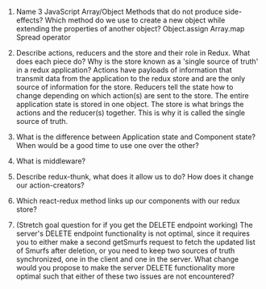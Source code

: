 1. Name 3 JavaScript Array/Object Methods that do not produce side-effects? Which method do we use to create a new object while extending the properties of another object?
   Object.assign
   Array.map
   Spread operator
2. Describe actions, reducers and the store and their role in Redux. What does each piece do? Why is the store known as a 'single source of truth' in a redux application?
   Actions have payloads of information that transmit data from the application to the redux store and are the only source of information for the store.
   Reducers tell the state how to change depending on which action(s) are sent to the store. The entire application state is stored in one object.
   The store is what brings the actions and the reducer(s) together. 
   This is why it is called the single source of truth.
3. What is the difference between Application state and Component state? When would be a good time to use one over the other?
   
4. What is middleware?
5. Describe redux-thunk, what does it allow us to do? How does it change our action-creators?
6. Which react-redux method links up our components with our redux store?
7. (Stretch goal question for if you get the DELETE endpoint working) The server's DELETE endpoint functionality is not optimal, since it requires you to either make a second      getSmurfs request to fetch the updated list of Smurfs after deletion, or you need to keep two sources of truth synchronized, one in the client and one in the server. What       change would you propose to make the server DELETE functionality more optimal such that either of these two issues are not encountered?